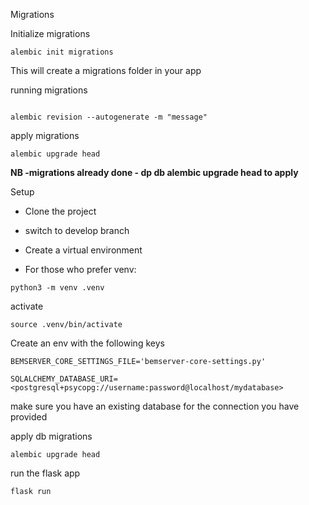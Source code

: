 Migrations

Initialize migrations

```
alembic init migrations

```
This will create a migrations folder in your app

running migrations

```

alembic revision --autogenerate -m "message"
```

apply migrations

```
alembic upgrade head

```

**NB -migrations already done  - dp db alembic upgrade head to apply**

Setup

- Clone the project

- switch to develop branch

- Create a virtual environment

- For those who prefer venv:

```
python3 -m venv .venv
```

activate 

```
source .venv/bin/activate
```

Create an env with the following keys

```
BEMSERVER_CORE_SETTINGS_FILE='bemserver-core-settings.py'

SQLALCHEMY_DATABASE_URI=<postgresql+psycopg://username:password@localhost/mydatabase>
```

make sure you have an existing database for the connection you have provided


apply db migrations

```
alembic upgrade head
```

run the flask app

```
flask run 
```